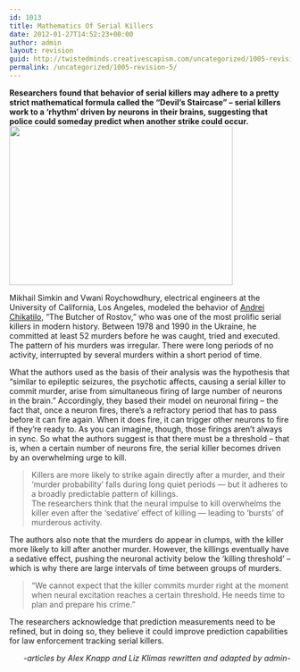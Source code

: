 ```yaml
---
id: 1013
title: Mathematics Of Serial Killers
date: 2012-01-27T14:52:23+00:00
author: admin
layout: revision
guid: http://twistedminds.creativescapism.com/uncategorized/1005-revision-5/
permalink: /uncategorized/1005-revision-5/
---
```

<p class="dropcap-first">
  <strong>Researchers found that behavior of serial killers may adhere to a pretty strict mathematical formula called the &#8220;Devil&#8217;s Staircase&#8221; &#8211; serial killers work to a &#8216;rhythm&#8217; driven by neurons in their brains, suggesting that police could someday predict when another strike could occur.</strong><a href="http://twistedminds.creativescapism.com/wordpress/wp-content/uploads/2012/01/SerialKillerData-e1327675901400.jpg"><img src="http://twistedminds.creativescapism.com/wordpress/wp-content/uploads/2012/01/SerialKillerData-e1327675901400.jpg" alt="" title="SerialKillerData" width="400" height="285" class="aligncenter size-full wp-image-1008" /></a>
</p>

Mikhail Simkin and Vwani Roychowdhury, electrical engineers at the University of California, Los Angeles, modeled the behavior of [Andrei Chikatilo,](http://twistedminds.creativescapism.com/most-notorious/andrei-chikatilo/ "Andrei Chikatilo biography") &#8220;The Butcher of Rostov,&#8221; who was one of the most prolific serial killers in modern history. Between 1978 and 1990 in the Ukraine, he committed at least 52 murders before he was caught, tried and executed. The pattern of his murders was irregular. There were long periods of no activity, interrupted by several murders within a short period of time.

What the authors used as the basis of their analysis was the hypothesis that &#8220;similar to epileptic seizures, the psychotic affects, causing a serial killer to commit murder, arise from simultaneous firing of large number of neurons in the brain.&#8221; Accordingly, they based their model on neuronal firing – the fact that, once a neuron fires, there’s a refractory period that has to pass before it can fire again. When it does fire, it can trigger other neurons to fire if they’re ready to. As you can imagine, though, those firings aren’t always in sync. So what the authors suggest is that there must be a threshold – that is, when a certain number of neurons fire, the serial killer becomes driven by an overwhelming urge to kill.

> Killers are more likely to strike again directly after a murder, and their &#8216;murder probability&#8217; falls during long quiet periods — but it adheres to a broadly predictable pattern of killings.  
> The researchers think that the neural impulse to kill overwhelms the killer even after the &#8216;sedative&#8217; effect of killing — leading to &#8216;bursts&#8217; of murderous activity.

The authors also note that the murders do appear in clumps, with the killer more likely to kill after another murder. However, the killings eventually have a sedative effect, pushing the neuronal activity below the &#8216;killing threshold&#8217; – which is why there are large intervals of time between groups of murders.

> &#8220;We cannot expect that the killer commits murder right at the moment when neural excitation reaches a certain threshold. He needs time to plan and prepare his crime.&#8221;

The researchers acknowledge that prediction measurements need to be refined, but in doing so, they believe it could improve prediction capabilities for law enforcement tracking serial killers.

<p style="text-align: right;">
  <em>-articles by Alex Knapp and Liz Klimas rewritten and adapted by admin-</em>
</p>